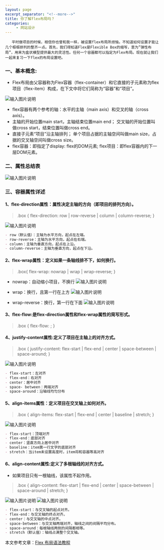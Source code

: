 ```yaml
---
layout: page
excerpt_separator: "<!--more-->"
title: 你了解flex布局吗？
categories:
     - 网站设计
---
```

       
       平时做项目的时候，相信你也曾和我一样，被设置flex布局所烦恼。不知道如何设置才能让几个框框排列的整齐一点。首先，我们得知道Flex是Flexible Box的缩写，意为”弹性布局”，用来为盒状模型提供最大的灵活性。任何一个容器都可以指定为Flex布局。现在就让我们一起来复习一下flex的布局设置吧。
<!--more-->
### 一、基本概念:
- Flex布局由父容器称为Flex容器（flex-container）和它直接的子元素称为flex 项目（flex-item）构成，在下文中将它们简称为“容器”和“项目”。

![输入图片说明](https://gitee.com/limiaohuang/Mywebsite/raw/gh-pages/assets/images/CSS3-Flexbox-Model.jpg)
 

- flex容器有两个参考的轴：水平的主轴（main axis）和交叉的轴（cross axis）。 
- 主轴的开始位置main start，主轴结束位置main end； 交叉轴的开始位置叫做cross start，结束位置叫做cross end。 
- 直接子元素“项目”沿主轴排列； 单个项目占据的主轴空间叫做main size，占据的交叉轴空间叫做cross size。
- flex容器：即指定了display: flex的DOM元素; flex项目：即flex容器内的下一层DOM元素。

### 二、属性总结表

![输入图片说明](https://gitee.com/limiaohuang/Mywebsite/raw/gh-pages/assets/images/%E5%B1%9E%E6%80%A7%E6%80%BB%E7%BB%93%E8%A1%A8.png)
 

### 三、容器属性详述
#### 1、flex-direction属性：属性决定主轴的方向（即项目的排列方向）。
> .box {
  flex-direction: row | row-reverse | column | column-reverse;
}

![输入图片说明](https://gitee.com/limiaohuang/Mywebsite/raw/gh-pages/assets/images/flex-direction%E5%B1%9E%E6%80%A7.png)
 
```markdown
- row（默认值）：主轴为水平方向，起点在左端。
- row-reverse：主轴为水平方向，起点在右端。
- column：主轴为垂直方向，起点在上沿。
- column-reverse：主轴为垂直方向，起点在下沿。
```

#### 2、flex-wrap属性：定义如果一条轴线排不下，如何换行。
> .box{
  flex-wrap: nowrap | wrap | wrap-reverse;
}

- nowrap：自动缩小项目，不换行
![输入图片说明](https://gitee.com/limiaohuang/Mywebsite/raw/gh-pages/assets/images/nowrap.png)

- wrap：换行，且第一行在上方
![输入图片说明](https://gitee.com/limiaohuang/Mywebsite/raw/gh-pages/assets/images/wrap.jpg)

- wrap-reverse：换行，第一行在下面
![输入图片说明](https://gitee.com/limiaohuang/Mywebsite/raw/gh-pages/assets/images/wrap-reverse.jpg)

#### 3、flex-flow:是flex-direction属性和flex-wrap属性的简写形式。
> .box {
  flex-flow: <flex-direction> <flex-wrap>;
}

#### 4、justify-content属性:定义了项目在主轴上的对齐方式。
> .box {
  justify-content: flex-start | flex-end | center | space-between | space-around;
}

![输入图片说明](https://gitee.com/limiaohuang/Mywebsite/raw/gh-pages/assets/images/justify-content%E5%B1%9E%E6%80%A7.png)

```markdown
- flex-start：左对齐
- flex-end：右对齐
- center：居中对齐
- space- between：两端对齐
- space-around：沿轴线均匀分布
```

#### 5、align-items属性：定义项目在交叉轴上如何对齐。
> .box {
  align-items: flex-start | flex-end | center | baseline | stretch;
}

![输入图片说明](https://gitee.com/limiaohuang/Mywebsite/raw/gh-pages/assets/images/align-items.png)
```markdown
- flex-start：顶端对齐
- flex-end：底部对齐
- center：竖直方向上居中对齐
- baseline：item第一行文字的底部对齐
- stretch：当item未设置高度时，item将和容器等高对齐
```

#### 6、align-content属性:定义了多根轴线的对齐方式。
- 如果项目只有一根轴线，该属性不起作用。
> .box {
  align-content: flex-start | flex-end | center | space-between | space-around | stretch;
}

![输入图片说明](https://gitee.com/limiaohuang/Mywebsite/raw/gh-pages/assets/images/align-content.png)
![输入图片说明](https://gitee.com/limiaohuang/Mywebsite/raw/gh-pages/assets/images/align-content_space.png)

```markdown
- flex-start：与交叉轴的起点对齐。
- flex-end：与交叉轴的终点对齐。
- center：与交叉轴的中点对齐。
- space-between：与交叉轴两端对齐，轴线之间的间隔平均分布。
- space-around：每根轴线两侧的间隔都相等。
- stretch（默认值）：轴线占满整个交叉轴。
```

本文参考文章：[Flex 布局语法教程](https://www.runoob.com/w3cnote/flex-grammar.html)
